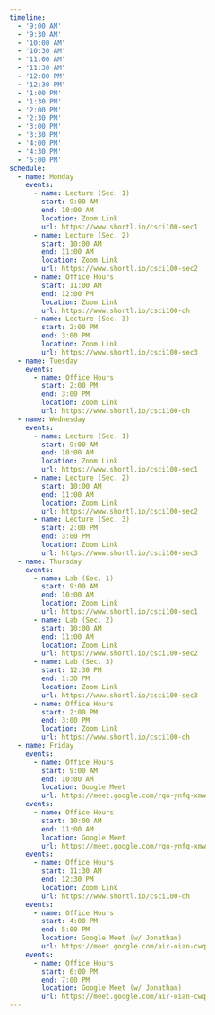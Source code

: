 ```yaml
---
timeline:
  - '9:00 AM'
  - '9:30 AM'
  - '10:00 AM'
  - '10:30 AM'
  - '11:00 AM'
  - '11:30 AM'
  - '12:00 PM'
  - '12:30 PM'
  - '1:00 PM'
  - '1:30 PM'
  - '2:00 PM'
  - '2:30 PM'
  - '3:00 PM'
  - '3:30 PM'
  - '4:00 PM'
  - '4:30 PM'
  - '5:00 PM'
schedule:
  - name: Monday
    events:
      - name: Lecture (Sec. 1)
        start: 9:00 AM
        end: 10:00 AM
        location: Zoom Link
        url: https://www.shortl.io/csci100-sec1
      - name: Lecture (Sec. 2)
        start: 10:00 AM
        end: 11:00 AM
        location: Zoom Link
        url: https://www.shortl.io/csci100-sec2
      - name: Office Hours
        start: 11:00 AM
        end: 12:00 PM
        location: Zoom Link
        url: https://www.shortl.io/csci100-oh
      - name: Lecture (Sec. 3)
        start: 2:00 PM
        end: 3:00 PM
        location: Zoom Link
        url: https://www.shortl.io/csci100-sec3
  - name: Tuesday
    events:
      - name: Office Hours
        start: 2:00 PM
        end: 3:00 PM
        location: Zoom Link
        url: https://www.shortl.io/csci100-oh
  - name: Wednesday
    events:
      - name: Lecture (Sec. 1)
        start: 9:00 AM
        end: 10:00 AM
        location: Zoom Link
        url: https://www.shortl.io/csci100-sec1
      - name: Lecture (Sec. 2)
        start: 10:00 AM
        end: 11:00 AM
        location: Zoom Link
        url: https://www.shortl.io/csci100-sec2
      - name: Lecture (Sec. 3)
        start: 2:00 PM
        end: 3:00 PM
        location: Zoom Link
        url: https://www.shortl.io/csci100-sec3
  - name: Thursday
    events:
      - name: Lab (Sec. 1)
        start: 9:00 AM
        end: 10:00 AM
        location: Zoom Link
        url: https://www.shortl.io/csci100-sec1
      - name: Lab (Sec. 2)
        start: 10:00 AM
        end: 11:00 AM
        location: Zoom Link
        url: https://www.shortl.io/csci100-sec2
      - name: Lab (Sec. 3)
        start: 12:30 PM
        end: 1:30 PM
        location: Zoom Link
        url: https://www.shortl.io/csci100-sec3
      - name: Office Hours
        start: 2:00 PM
        end: 3:00 PM
        location: Zoom Link
        url: https://www.shortl.io/csci100-oh
  - name: Friday
    events:
      - name: Office Hours
        start: 9:00 AM
        end: 10:00 AM
        location: Google Meet
        url: https://meet.google.com/rqu-ynfq-xmw
    events:
      - name: Office Hours
        start: 10:00 AM
        end: 11:00 AM
        location: Google Meet
        url: https://meet.google.com/rqu-ynfq-xmw
    events:
      - name: Office Hours
        start: 11:30 AM
        end: 12:30 PM
        location: Zoom Link
        url: https://www.shortl.io/csci100-oh
    events:
      - name: Office Hours
        start: 4:00 PM
        end: 5:00 PM
        location: Google Meet (w/ Jonathan)
        url: https://meet.google.com/air-oian-cwq
    events:
      - name: Office Hours
        start: 6:00 PM
        end: 7:00 PM
        location: Google Meet (w/ Jonathan)
        url: https://meet.google.com/air-oian-cwq
---
```

